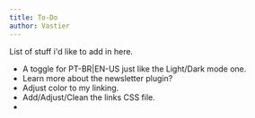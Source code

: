 ```yaml
---
title: To-Do
author: Vastier
---
```


List of stuff i'd like to add in here.

* A toggle for PT-BR|EN-US just like the Light/Dark mode one.
* Learn more about the newsletter plugin?
* Adjust color to my linking.
* Add/Adjust/Clean the links CSS file.
*
